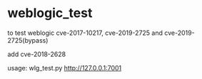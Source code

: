 # weblogic_test
to test weblogic cve-2017-10217, cve-2019-2725 and cve-2019-2725(bypass)

add cve-2018-2628

usage: wlg_test.py http://127.0.0.1:7001
